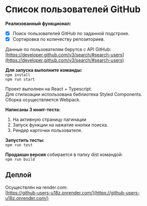 # Список пользователей GitHub

**Реализованный функционал:**

- [x] Поиск пользователей GitHub по заданной подстроке.
- [x] Сортировка по количеству репозиториев.

Данные по пользователям берутся с API GitHub:<br>
[https://developer.github.com/v3/search/#search-users](https://developer.github.com/v3/search/#search-users)

**Для запуска выполните команды:**<br>
`npm install`<br>
`npm run start`

Проект выполнен на React + Typescript.<br>
Для стилизации использована библиотека Styled Components.<br>
Сборка осуществляется Webpack.

**Написаны 3 юнит-теста:**

1. На активную страницу пагинации
2. Запуск функции на нажатие кнопки поиска.
3. Рендер карточки пользователя.

**Запустить тесты:**<br>
`npm run test`

**Продакшн версия** собирается в папку dist командой:<br>
`npm run build`

## Деплой
Осуществлён на render.com:<br>
[https://github-users-u18z.onrender.com/](https://github-users-u18z.onrender.com/)
